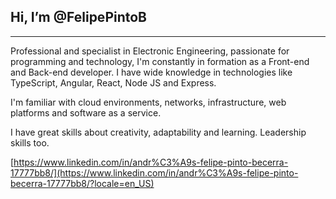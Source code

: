 ## **Hi, I’m @FelipePintoB**
------------
Professional and specialist in Electronic Engineering, passionate for programming and technology, I'm constantly in formation as a Front-end and Back-end developer. I have wide knowledge in technologies like TypeScript, Angular, React, Node JS and Express.
 
I'm familiar with cloud environments, networks, infrastructure, web platforms and software as a service.
 
I have great skills about creativity, adaptability and learning. Leadership skills too.

[https://www.linkedin.com/in/andr%C3%A9s-felipe-pinto-becerra-17777bb8/](https://www.linkedin.com/in/andr%C3%A9s-felipe-pinto-becerra-17777bb8/?locale=en_US)
